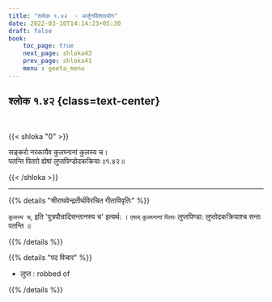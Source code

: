 ```yaml
---
title: "श्लोक १.४२  - अर्जुनविशादयोग"
date: 2022-03-10T14:14:23+05:30
draft: false
book:
    toc_page: true
    next_page: shloka43
    prev_page: shloka41
    menu : geeta_menu
---
```




## श्लोक १.४२ {class=text-center}

<br/>

{{< shloka  "0"  >}}

सङ्करो नरकायैव कुलघ्नानां कुलस्य च।   
पतन्ति पितरो ह्येषां लुप्तपिण्डोदकक्रियाः॥१.४२॥

{{< /shloka >}}

---

{{% details "श्रीराघवेन्द्रतीर्थविरचित गीताविवृतिः" %}}

`कुलस्य च`, इति 'पुत्रपौन्रादिसन्तानस्य च' इत्यर्थ: । `एषाम्‌`
`कुलघ्नानां` `पितरः` लुप्तपिण्डा: लुप्तोदकक्रियाश्च  सन्‍तः पतन्ति ॥

{{% /details %}}

{{% details "पद विचार" %}}

- लुप्त : robbed of

{{% /details %}}